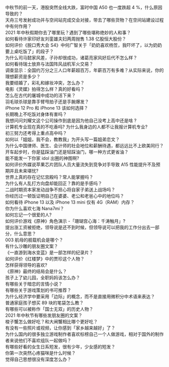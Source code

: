 中秋节的前一天，港股突然全线大跌，富时中国 A50 也一度跌超 4 %，什么原因导致的？  
天舟三号发射成功并与空间站完成交会对接，带去了哪些货物？在空间站建设过程中有何作用？  
2021 年中秋假期你去了哪里玩？遇到了哪些堪称绝妙的人和事？  
如何看待许家印好友刘銮雄夫妇两周抛售 1.38 亿股恒大股份？  
如何评价《脱口秀大会 S4》中何广智关于「奶奶喜欢杨笠，我吓坏了，以为奶奶要上桌吃饭了」的段子？  
为什么司马懿家风差，子孙却很成功，诸葛亮家风好后代不怎么样？  
如何看待瑞士放弃与法国阵风战机军火交易？  
调查显示：全国约万分之三人口年薪超百万，年薪百万有多难？从实际来说，你的理想薪资是多少？  
我要结婚了，彩礼和嫁妆冲突，怎么办？  
电影《灵媒》拍得怎么样？真的好看吗？  
怎么在古代的屠城中成功的活下来？  
羽毛球杀球是靠手臂甩拍子还是手腕爆发？  
iPhone 12 Pro 和 iPhone 13 该如何选择？  
长期晚上不吃饭对身体有害吗？  
我想问问刘耀文这个公司操作到底是因为他自己没考上高中还是啥 ?  
计算机专业现在真的不吃香吗? 为什么我身边的人都不让我报计算机专业?  
初三努力还考得上重点高中吗？  
如何以「姐姐，我不会，教教我」为开头写一篇姐弟恋文？  
为什么中国律师、医生、会计师的社会地位和薪酬待遇，都远远比不上欧美同行？  
开车起步时，你是猛踩油门还是轻踩油门，哪一种方式更省油？  
能不能发一下你家 idol 出圈的神图啊?  
如何评价外媒说苹果芯片团队人员大量流失到竞争对手导致 A15 性能提升不及预期并且未来堪忧?  
世界上真的存在记忆宫殿吗？常人能掌握吗？  
为什么有人乱打方向盘却能回正？靠的是手感吗？  
二战时期资本家发动战争不担心将自家子弟送上战场吗？  
你经历过一顿饭证明自己在婆婆、老公和老爸心中的地位吗？  
如何看待 iPhone 13 以及 iPhone 13 mini  仅有 4G（RAM）内存？  
你为什么喜欢七海 Nana7mi？  
如何忘记一个很爱的人?  
如何评价游戏《原神》角色演示 -「珊瑚宫心海：千涛触月」?  
提出涨工资被拒绝，领导说是还不到时候，但领导说可以把我的工作分出去一部分，什么意思？  
003 航母的舰载机会是哪个？  
有什么沙雕的朋友圈文案？  
《一直游到海水变蓝》是一部怎样的纪录片？  
如何评价《红楼梦》中的贾珍这个人物？  
怎样获得领导的喜欢?  
《原神》最终的结局会是什么？  
孩子上了幼儿园，全职妈妈该怎么办？  
有哪些关于暗恋的言情小说？  
有哪些关于游戏策划的书可推荐？  
为什么经济学中要采用「边际」的概念，而不是直接用微积分中术语来表达？  
普通家庭孩子想买 89 块的笔袋怎么教？  
有哪些可以被称作「国士无双」的历史人物？  
2021 年中秋节有哪些发朋友圈的文案？  
梭子蟹怎么做好吃？和大闸蟹相比哪个更好吃？  
有没有一些照片或视频，让你感到「家乡越来越好」了？  
为什么国内的很多独立游戏制作者喜欢标榜自己一个人做游戏，相对于国外的制作者来说他们不喜欢组队一起做吗？  
有哪些好看的女生日系短发，很有少年，少女感的短发？  
你第一次突然心疼猫咪是什么时候？  
觉得自己思想很没有深度怎么办？  
